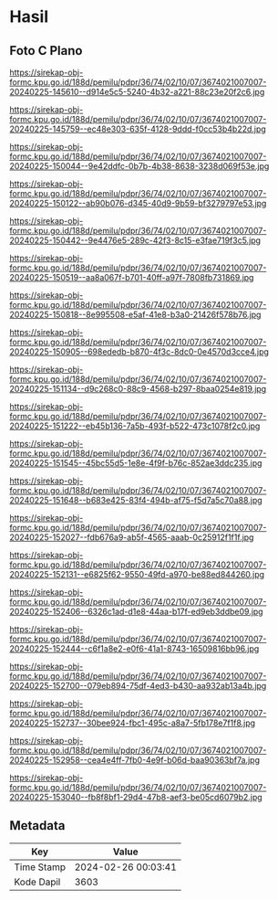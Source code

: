 # Hasil

## Foto C Plano

https://sirekap-obj-formc.kpu.go.id/188d/pemilu/pdpr/36/74/02/10/07/3674021007007-20240225-145610--d914e5c5-5240-4b32-a221-88c23e20f2c6.jpg

https://sirekap-obj-formc.kpu.go.id/188d/pemilu/pdpr/36/74/02/10/07/3674021007007-20240225-145759--ec48e303-635f-4128-9ddd-f0cc53b4b22d.jpg

https://sirekap-obj-formc.kpu.go.id/188d/pemilu/pdpr/36/74/02/10/07/3674021007007-20240225-150044--9e42ddfc-0b7b-4b38-8638-3238d069f53e.jpg

https://sirekap-obj-formc.kpu.go.id/188d/pemilu/pdpr/36/74/02/10/07/3674021007007-20240225-150122--ab90b076-d345-40d9-9b59-bf3279797e53.jpg

https://sirekap-obj-formc.kpu.go.id/188d/pemilu/pdpr/36/74/02/10/07/3674021007007-20240225-150442--9e4476e5-289c-42f3-8c15-e3fae719f3c5.jpg

https://sirekap-obj-formc.kpu.go.id/188d/pemilu/pdpr/36/74/02/10/07/3674021007007-20240225-150519--aa8a067f-b701-40ff-a97f-7808fb731869.jpg

https://sirekap-obj-formc.kpu.go.id/188d/pemilu/pdpr/36/74/02/10/07/3674021007007-20240225-150818--8e995508-e5af-41e8-b3a0-21426f578b76.jpg

https://sirekap-obj-formc.kpu.go.id/188d/pemilu/pdpr/36/74/02/10/07/3674021007007-20240225-150905--698ededb-b870-4f3c-8dc0-0e4570d3cce4.jpg

https://sirekap-obj-formc.kpu.go.id/188d/pemilu/pdpr/36/74/02/10/07/3674021007007-20240225-151134--d9c268c0-88c9-4568-b297-8baa0254e819.jpg

https://sirekap-obj-formc.kpu.go.id/188d/pemilu/pdpr/36/74/02/10/07/3674021007007-20240225-151222--eb45b136-7a5b-493f-b522-473c1078f2c0.jpg

https://sirekap-obj-formc.kpu.go.id/188d/pemilu/pdpr/36/74/02/10/07/3674021007007-20240225-151545--45bc55d5-1e8e-4f9f-b76c-852ae3ddc235.jpg

https://sirekap-obj-formc.kpu.go.id/188d/pemilu/pdpr/36/74/02/10/07/3674021007007-20240225-151648--b683e425-83f4-494b-af75-f5d7a5c70a88.jpg

https://sirekap-obj-formc.kpu.go.id/188d/pemilu/pdpr/36/74/02/10/07/3674021007007-20240225-152027--fdb676a9-ab5f-4565-aaab-0c25912f1f1f.jpg

https://sirekap-obj-formc.kpu.go.id/188d/pemilu/pdpr/36/74/02/10/07/3674021007007-20240225-152131--e6825f62-9550-49fd-a970-be88ed844260.jpg

https://sirekap-obj-formc.kpu.go.id/188d/pemilu/pdpr/36/74/02/10/07/3674021007007-20240225-152406--6326c1ad-d1e8-44aa-b17f-ed9eb3ddbe09.jpg

https://sirekap-obj-formc.kpu.go.id/188d/pemilu/pdpr/36/74/02/10/07/3674021007007-20240225-152444--c6f1a8e2-e0f6-41a1-8743-16509816bb96.jpg

https://sirekap-obj-formc.kpu.go.id/188d/pemilu/pdpr/36/74/02/10/07/3674021007007-20240225-152700--079eb894-75df-4ed3-b430-aa932ab13a4b.jpg

https://sirekap-obj-formc.kpu.go.id/188d/pemilu/pdpr/36/74/02/10/07/3674021007007-20240225-152737--30bee924-fbc1-495c-a8a7-5fb178e7f1f8.jpg

https://sirekap-obj-formc.kpu.go.id/188d/pemilu/pdpr/36/74/02/10/07/3674021007007-20240225-152958--cea4e4ff-7fb0-4e9f-b06d-baa90363bf7a.jpg

https://sirekap-obj-formc.kpu.go.id/188d/pemilu/pdpr/36/74/02/10/07/3674021007007-20240225-153040--fb8f8bf1-29d4-47b8-aef3-be05cd6079b2.jpg


## Metadata

| Key        | Value               |
| ---------- | ------------------- |
| Time Stamp | 2024-02-26 00:03:41 |
| Kode Dapil | 3603                |



